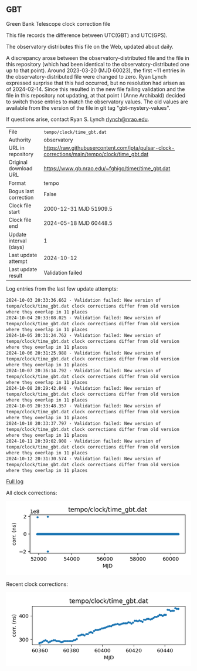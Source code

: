 
## GBT

Green Bank Telescope clock correction file

This file records the difference between UTC(GBT) and UTC(GPS).

The observatory distributes this file on the Web, updated about daily.

A discrepancy arose between the observatory-distributed file and the
file in this repository (which had been identical to the 
observatory-distributed one up to that point). Around 
2023-03-20 (MJD 60023), the first ~11 entries in the 
observatory-distributed file were changed to zero.
Ryan Lynch expressed surprise that this had occurred, but no
resolution had arisen as of 2024-02-14. Since this resulted in
the new file failing validation and the file in this repository
not updating, at that point I (Anne Archibald) decided to
switch those entries to match the observatory values. The old values
are available from the version of the file in git tag 
"gbt-mystery-values".

If questions arise, contact Ryan S. Lynch <rlynch@nrao.edu>.

|     |     |
|:--- |:--- |
| File | `tempo/clock/time_gbt.dat` |
| Authority | observatory |
| URL in repository | <https://raw.githubusercontent.com/ipta/pulsar-clock-corrections/main/tempo/clock/time_gbt.dat> |
| Original download URL | <https://www.gb.nrao.edu/~fghigo/timer/time_gbt.dat> |
| Format | tempo |
| Bogus last correction | False |
| Clock file start | 2000-12-31 MJD 51909.5 |
| Clock file end | 2024-05-18 MJD 60448.5 |
| Update interval (days) | 1 |
| Last update attempt | 2024-10-12 |
| Last update result | Validation failed |

Log entries from the last few update attempts:
```
2024-10-03 20:33:36.662 - Validation failed: New version of tempo/clock/time_gbt.dat clock corrections differ from old version where they overlap in 11 places
2024-10-04 20:33:08.025 - Validation failed: New version of tempo/clock/time_gbt.dat clock corrections differ from old version where they overlap in 11 places
2024-10-05 20:31:24.762 - Validation failed: New version of tempo/clock/time_gbt.dat clock corrections differ from old version where they overlap in 11 places
2024-10-06 20:31:25.988 - Validation failed: New version of tempo/clock/time_gbt.dat clock corrections differ from old version where they overlap in 11 places
2024-10-07 20:36:14.792 - Validation failed: New version of tempo/clock/time_gbt.dat clock corrections differ from old version where they overlap in 11 places
2024-10-08 20:29:42.848 - Validation failed: New version of tempo/clock/time_gbt.dat clock corrections differ from old version where they overlap in 11 places
2024-10-09 20:33:48.357 - Validation failed: New version of tempo/clock/time_gbt.dat clock corrections differ from old version where they overlap in 11 places
2024-10-10 20:33:37.797 - Validation failed: New version of tempo/clock/time_gbt.dat clock corrections differ from old version where they overlap in 11 places
2024-10-11 20:39:02.908 - Validation failed: New version of tempo/clock/time_gbt.dat clock corrections differ from old version where they overlap in 11 places
2024-10-12 20:31:30.574 - Validation failed: New version of tempo/clock/time_gbt.dat clock corrections differ from old version where they overlap in 11 places
```
[Full log](https://raw.githubusercontent.com/ipta/pulsar-clock-corrections/main/log/tempo/clock/time_gbt.dat.log)


All clock corrections:

![plot of all clock corrections](time_gbt.dat.png "All corrections")

Recent clock corrections:

![plot of recent clock corrections](time_gbt.dat.short.png "Recent corrections")

